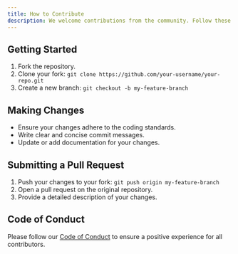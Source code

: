 ```yaml
---
title: How to Contribute
description: We welcome contributions from the community. Follow these steps to get started.
---
```


## Getting Started

1. Fork the repository.
2. Clone your fork: `git clone https://github.com/your-username/your-repo.git`
3. Create a new branch: `git checkout -b my-feature-branch`

## Making Changes

- Ensure your changes adhere to the coding standards.
- Write clear and concise commit messages.
- Update or add documentation for your changes.

## Submitting a Pull Request

1. Push your changes to your fork: `git push origin my-feature-branch`
2. Open a pull request on the original repository.
3. Provide a detailed description of your changes.

## Code of Conduct

Please follow our [Code of Conduct](https://github.com/your-username/your-repo/blob/main/CODE_OF_CONDUCT.md) to ensure a positive experience for all contributors.
